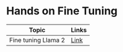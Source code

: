 # Hands on Fine Tuning

| Topic              | Links                                                                                       |
|--------------------|---------------------------------------------------------------------------------------------|
| Fine tuning Llama 2  | [Link](https://colab.research.google.com/drive/1QmBXBIhzeRM5G_VMp4vi_sXcF08cHux-?usp=sharing)|